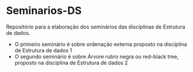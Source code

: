 # Seminarios-DS

Repositório para a elaboração dos seminários das disciplinas de Estrutura de dados.

- O primeiro seminário é sobre ordenação externa proposto na disciplina de Estrutura de dados 1
- O segundo seminário é sobre Árvore rubro negra ou red-black tree, proposto na disciplina de Estrutura de dados 2
